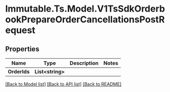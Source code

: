 # Immutable.Ts.Model.V1TsSdkOrderbookPrepareOrderCancellationsPostRequest

## Properties

Name | Type | Description | Notes
------------ | ------------- | ------------- | -------------
**OrderIds** | **List&lt;string&gt;** |  | 

[[Back to Model list]](../README.md#documentation-for-models) [[Back to API list]](../README.md#documentation-for-api-endpoints) [[Back to README]](../README.md)

